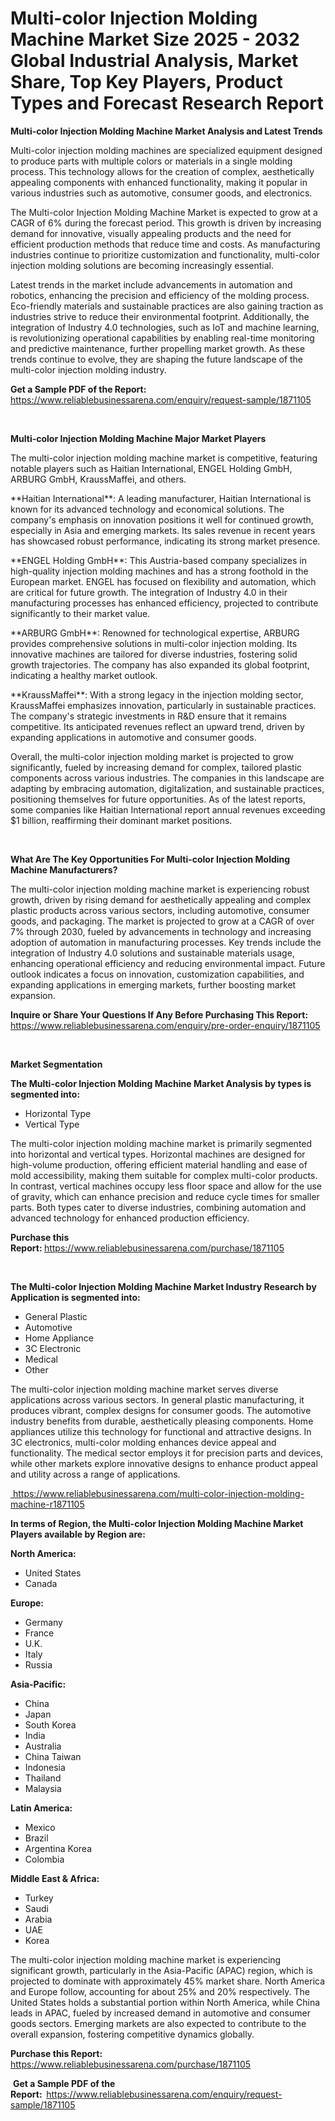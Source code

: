<p><h1>Multi-color Injection Molding Machine Market Size 2025 - 2032 Global Industrial Analysis, Market Share, Top Key Players, Product Types and Forecast Research Report</h1></p><p><strong>Multi-color Injection Molding Machine Market Analysis and Latest Trends</strong></p>
<p><p>Multi-color injection molding machines are specialized equipment designed to produce parts with multiple colors or materials in a single molding process. This technology allows for the creation of complex, aesthetically appealing components with enhanced functionality, making it popular in various industries such as automotive, consumer goods, and electronics. </p><p>The Multi-color Injection Molding Machine Market is expected to grow at a CAGR of 6% during the forecast period. This growth is driven by increasing demand for innovative, visually appealing products and the need for efficient production methods that reduce time and costs. As manufacturing industries continue to prioritize customization and functionality, multi-color injection molding solutions are becoming increasingly essential.</p><p>Latest trends in the market include advancements in automation and robotics, enhancing the precision and efficiency of the molding process. Eco-friendly materials and sustainable practices are also gaining traction as industries strive to reduce their environmental footprint. Additionally, the integration of Industry 4.0 technologies, such as IoT and machine learning, is revolutionizing operational capabilities by enabling real-time monitoring and predictive maintenance, further propelling market growth. As these trends continue to evolve, they are shaping the future landscape of the multi-color injection molding industry. </p></p>
<p><strong>Get a Sample PDF of the Report:&nbsp;</strong> <a href="https://www.reliablebusinessarena.com/enquiry/request-sample/1871105?utm_campaign=3183&utm_medium=2&utm_source=Github&utm_content=ia&utm_term=12042025&utm_id=multi-color-injection-molding-machine">https://www.reliablebusinessarena.com/enquiry/request-sample/1871105</a></p>
<p>&nbsp;</p>
<p><strong>Multi-color Injection Molding Machine Major Market Players</strong></p>
<p><p>The multi-color injection molding machine market is competitive, featuring notable players such as Haitian International, ENGEL Holding GmbH, ARBURG GmbH, KraussMaffei, and others. </p><p>**Haitian International**: A leading manufacturer, Haitian International is known for its advanced technology and economical solutions. The company's emphasis on innovation positions it well for continued growth, especially in Asia and emerging markets. Its sales revenue in recent years has showcased robust performance, indicating its strong market presence.</p><p>**ENGEL Holding GmbH**: This Austria-based company specializes in high-quality injection molding machines and has a strong foothold in the European market. ENGEL has focused on flexibility and automation, which are critical for future growth. The integration of Industry 4.0 in their manufacturing processes has enhanced efficiency, projected to contribute significantly to their market value.</p><p>**ARBURG GmbH**: Renowned for technological expertise, ARBURG provides comprehensive solutions in multi-color injection molding. Its innovative machines are tailored for diverse industries, fostering solid growth trajectories. The company has also expanded its global footprint, indicating a healthy market outlook.</p><p>**KraussMaffei**: With a strong legacy in the injection molding sector, KraussMaffei emphasizes innovation, particularly in sustainable practices. The company's strategic investments in R&D ensure that it remains competitive. Its anticipated revenues reflect an upward trend, driven by expanding applications in automotive and consumer goods.</p><p>Overall, the multi-color injection molding market is projected to grow significantly, fueled by increasing demand for complex, tailored plastic components across various industries. The companies in this landscape are adapting by embracing automation, digitalization, and sustainable practices, positioning themselves for future opportunities. As of the latest reports, some companies like Haitian International report annual revenues exceeding $1 billion, reaffirming their dominant market positions.</p></p>
<p>&nbsp;</p>
<p><strong>What Are The Key Opportunities For Multi-color Injection Molding Machine Manufacturers?</strong></p>
<p><p>The multi-color injection molding machine market is experiencing robust growth, driven by rising demand for aesthetically appealing and complex plastic products across various sectors, including automotive, consumer goods, and packaging. The market is projected to grow at a CAGR of over 7% through 2030, fueled by advancements in technology and increasing adoption of automation in manufacturing processes. Key trends include the integration of Industry 4.0 solutions and sustainable materials usage, enhancing operational efficiency and reducing environmental impact. Future outlook indicates a focus on innovation, customization capabilities, and expanding applications in emerging markets, further boosting market expansion.</p></p>
<p><strong>Inquire or Share Your Questions If Any Before Purchasing This Report:</strong> <a href="https://www.reliablebusinessarena.com/enquiry/pre-order-enquiry/1871105?utm_campaign=3183&utm_medium=2&utm_source=Github&utm_content=ia&utm_term=12042025&utm_id=multi-color-injection-molding-machine">https://www.reliablebusinessarena.com/enquiry/pre-order-enquiry/1871105</a></p>
<p>&nbsp;</p>
<p><strong>Market Segmentation</strong></p>
<p><strong>The Multi-color Injection Molding Machine Market Analysis by types is segmented into:</strong></p>
<p><ul><li>Horizontal Type</li><li>Vertical Type</li></ul></p>
<p><p>The multi-color injection molding machine market is primarily segmented into horizontal and vertical types. Horizontal machines are designed for high-volume production, offering efficient material handling and ease of mold accessibility, making them suitable for complex multi-color products. In contrast, vertical machines occupy less floor space and allow for the use of gravity, which can enhance precision and reduce cycle times for smaller parts. Both types cater to diverse industries, combining automation and advanced technology for enhanced production efficiency.</p></p>
<p><strong>Purchase this Report:&nbsp;</strong><a href="https://www.reliablebusinessarena.com/purchase/1871105?utm_campaign=3183&utm_medium=2&utm_source=Github&utm_content=ia&utm_term=12042025&utm_id=multi-color-injection-molding-machine">https://www.reliablebusinessarena.com/purchase/1871105</a></p>
<p>&nbsp;</p>
<p><strong>The Multi-color Injection Molding Machine Market Industry Research by Application is segmented into:</strong></p>
<p><ul><li>General Plastic</li><li>Automotive</li><li>Home Appliance</li><li>3C Electronic</li><li>Medical</li><li>Other</li></ul></p>
<p><p>The multi-color injection molding machine market serves diverse applications across various sectors. In general plastic manufacturing, it produces vibrant, complex designs for consumer goods. The automotive industry benefits from durable, aesthetically pleasing components. Home appliances utilize this technology for functional and attractive designs. In 3C electronics, multi-color molding enhances device appeal and functionality. The medical sector employs it for precision parts and devices, while other markets explore innovative designs to enhance product appeal and utility across a range of applications.</p></p>
<p><a href="https://www.reliablebusinessarena.com/multi-color-injection-molding-machine-r1871105?utm_campaign=3183&utm_medium=2&utm_source=Github&utm_content=ia&utm_term=12042025&utm_id=multi-color-injection-molding-machine">&nbsp;https://www.reliablebusinessarena.com/multi-color-injection-molding-machine-r1871105</a></p>
<p><strong>In terms of Region, the Multi-color Injection Molding Machine Market Players available by Region are:</strong></p>
<p>
    <p> <strong> North America: </strong>
        <ul>
            <li>United States</li>
            <li>Canada</li>
        </ul>
        </p> 
    <p> <strong> Europe: </strong>
        <ul>
            <li>Germany</li>
            <li>France</li>
            <li>U.K.</li>
            <li>Italy</li>
            <li>Russia</li>
        </ul>
        </p> 
    <p> <strong> Asia-Pacific: </strong>
        <ul>
            <li>China</li>
            <li>Japan</li>
            <li>South Korea</li>
            <li>India</li>
            <li>Australia</li>
            <li>China Taiwan</li>
            <li>Indonesia</li>
            <li>Thailand</li>
            <li>Malaysia</li>
        </ul>
        </p> 
    <p> <strong> Latin America: </strong>
        <ul>
            <li>Mexico</li>
            <li>Brazil</li>
            <li>Argentina Korea</li>
            <li>Colombia</li>
        </ul>
        </p> 
    <p> <strong> Middle East & Africa: </strong>
        <ul>
            <li>Turkey</li>
            <li>Saudi</li>
            <li>Arabia</li>
            <li>UAE</li>
            <li>Korea</li>
        </ul>
    </p>
    </p>
<p><p>The multi-color injection molding machine market is experiencing significant growth, particularly in the Asia-Pacific (APAC) region, which is projected to dominate with approximately 45% market share. North America and Europe follow, accounting for about 25% and 20% respectively. The United States holds a substantial portion within North America, while China leads in APAC, fueled by increased demand in automotive and consumer goods sectors. Emerging markets are also expected to contribute to the overall expansion, fostering competitive dynamics globally.</p></p>
<p><strong>Purchase this Report: </strong><a href="https://www.reliablebusinessarena.com/purchase/1871105?utm_campaign=3183&utm_medium=2&utm_source=Github&utm_content=ia&utm_term=12042025&utm_id=multi-color-injection-molding-machine">https://www.reliablebusinessarena.com/purchase/1871105</a></p>
<p>&nbsp;<strong>Get a Sample PDF of the Report:&nbsp;&nbsp;</strong><a href="https://www.reliablebusinessarena.com/enquiry/request-sample/1871105?utm_campaign=3183&utm_medium=2&utm_source=Github&utm_content=ia&utm_term=12042025&utm_id=multi-color-injection-molding-machine">https://www.reliablebusinessarena.com/enquiry/request-sample/1871105</a></p>
<p><strong></strong></p>
<p><p></p><p></p><p></p></p>